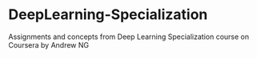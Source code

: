 # DeepLearning-Specialization
Assignments and concepts from Deep Learning Specialization course on Coursera by Andrew NG
